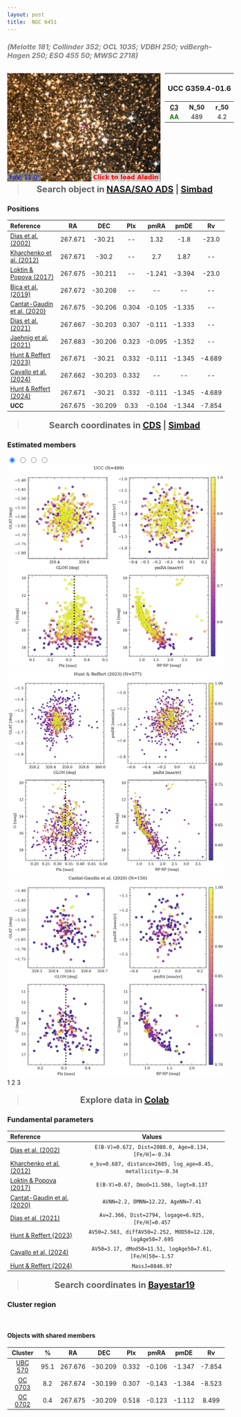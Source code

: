 ```yaml
---
layout: post
title:  NGC 6451
---
```

<h3><span style="color: #808080;"><i>(Melotte 181; Collinder 352; OCL 1035; VDBH 250; vdBergh-Hagen 250; ESO 455 50; MWSC 2718)</i></span></h3><div style="display: flex; justify-content: space-between; width:720px;height:250px">
<div style="text-align: center;">

<!-- Static image + data attributes for FOV and target -->
<img id="aladin_img"
     data-umami-event="aladin_load"
     src="https://raw.githubusercontent.com/ucc23/Q4N/main/plots/aladin/ngc6451.webp"
     alt="Click to load Aladin Lite" 
     style="width:355px;height:250px; cursor: pointer;"
     data-fov="0.14" 
     data-target="267.675 -30.209"/>
<!-- Div to contain Aladin Lite viewer -->
<div id="aladin-lite-div" style="width:355px;height:250px;display:none;"></div>
<!-- Aladin Lite script (will be loaded after the image is clicked) -->
<script src="{{ site.baseurl }}/scripts/aladin_load.js"></script>

</div>
<!-- Left block -->

<table style="width:355px;height:250px;">
  <!-- Row 1 (title) -->
  <tr>
    <td colspan="5"><h3>UCC G359.4-01.6</h3></td>
  </tr>
  <!-- Row 2 -->
  <tr>
    <th style="text-align: center;"><a href="https://ucc.ar/faq#what-is-the-c3-parameter" title="Combined class">C3</a></th>
    <th style="text-align: center;"><div title="Stars with membership probability >50%">N_50</div></th>
    <th style="text-align: center;"><div title="Radius that contains half the members [arcmin]">r_50</div></th>
  </tr>
  <!-- Row 3 -->
  <tr>
    <td style="text-align: center;"><span style="color: green; font-weight: bold;">A</span><span style="color: green; font-weight: bold;">A</span></td>
    <td style="text-align: center;">489</td>
    <td style="text-align: center;">4.2</td>
  </tr>
</table>
</div>

> <p style="text-align:center; font-weight: bold; font-size:20px">Search object in <a data-umami-event="nasa_search" href="https://ui.adsabs.harvard.edu/search/q=%20collection%3Aastronomy%20body%3A%22NGC%206451%22&sort=date%20desc%2C%20bibcode%20desc&p_=0" target="_blank">NASA/SAO ADS</a> | <a data-umami-event="simbad_search" href="https://simbad.cds.unistra.fr/simbad/sim-id-refs?Ident=ngc6451" target="_blank">Simbad</a></p>


### Positions

| Reference    | RA    | DEC   | Plx  | pmRA  | pmDE   |  Rv  |
| :---         | :---: | :---: | :---: | :---: | :---: | :---: |
|[Dias et al. (2002)](https://ui.adsabs.harvard.edu/abs/2002A%26A...389..871D) | 267.671 | -30.21 | -- | 1.32 | -1.8 | -23.0 |
|[Kharchenko et al. (2012)](https://ui.adsabs.harvard.edu/abs/2012A%26A...543A.156K) | 267.671 | -30.2 | -- | 2.7 | 1.87 | -- |
|[Loktin & Popova (2017)](https://ui.adsabs.harvard.edu/abs/2017AstBu..72..257L) | 267.675 | -30.211 | -- | -1.241 | -3.394 | -23.0 |
|[Bica et al. (2019)](https://ui.adsabs.harvard.edu/abs/2019AJ....157...12B) | 267.672 | -30.208 | -- | -- | -- | -- |
|[Cantat-Gaudin et al. (2020)](https://ui.adsabs.harvard.edu/abs/2020A%26A...640A...1C) | 267.675 | -30.206 | 0.304 | -0.105 | -1.335 | -- |
|[Dias et al. (2021)](https://ui.adsabs.harvard.edu/abs/2021MNRAS.504..356D) | 267.667 | -30.203 | 0.307 | -0.111 | -1.333 | -- |
|[Jaehnig et al. (2021)](https://ui.adsabs.harvard.edu/abs/2021ApJ...923..129J) | 267.683 | -30.206 | 0.323 | -0.095 | -1.352 | -- |
|[Hunt & Reffert (2023)](https://ui.adsabs.harvard.edu/abs/2023A%26A...673A.114H) | 267.671 | -30.21 | 0.332 | -0.111 | -1.345 | -4.689 |
|[Cavallo et al. (2024)](https://ui.adsabs.harvard.edu/abs/2024AJ....167...12C) | 267.662 | -30.203 | 0.332 | -- | -- | -- |
|[Hunt & Reffert (2024)](https://ui.adsabs.harvard.edu/abs/2024A%26A...686A..42H) | 267.671 | -30.21 | 0.332 | -0.111 | -1.345 | -4.689 |
| **UCC** |267.675 | -30.209 | 0.33 | -0.104 | -1.344 | -7.854 |

> <p style="text-align:center; font-weight: bold; font-size:20px">Search coordinates in <a data-umami-event="cds_coord_search" href="https://cdsportal.u-strasbg.fr/?target=267.675,-30.209" target="_blank">CDS</a> | <a data-umami-event="simbad_coord_search" href="https://simbad.cds.unistra.fr/mobile/object_list.html?coord=267.675%20-30.209&output=json&radius=5&userEntry=ngc6451" target="_blank">Simbad</a></p>

### Estimated members

<div class="carousel">
<input type="radio" name="radio-btn" id="slide1" checked>
<input type="radio" name="radio-btn" id="slide1">
<input type="radio" name="radio-btn" id="slide2">
<input type="radio" name="radio-btn" id="slide3">
<div class="slides">
<div class="slide">
<a href="https://raw.githubusercontent.com/ucc23/Q4N/main/plots/UCC/ngc6451.webp" target="_blank">
<img src="https://raw.githubusercontent.com/ucc23/Q4N/main/plots/UCC/ngc6451.webp" alt="NGC 6451 UCC">
</a>
</div>
<div class="slide">
<a href="https://raw.githubusercontent.com/ucc23/Q4N/main/plots/HUNT23/ngc6451.webp" target="_blank">
<img src="https://raw.githubusercontent.com/ucc23/Q4N/main/plots/HUNT23/ngc6451.webp" alt="NGC 6451 HUNT23">
</a>
</div>
<div class="slide">
<a href="https://raw.githubusercontent.com/ucc23/Q4N/main/plots/CANTAT20/ngc6451.webp" target="_blank">
<img src="https://raw.githubusercontent.com/ucc23/Q4N/main/plots/CANTAT20/ngc6451.webp" alt="NGC 6451 CANTAT20">
</a>
</div>
</div>
<div class="indicators">
<label for="slide1">1</label>
<label for="slide2">2</label>
<label for="slide3">3</label>
</div>
</div>


> <p style="text-align:center; font-weight: bold; font-size:20px">Explore data in <a data-umami-event="colab" href="https://colab.research.google.com/github/ucc23/ucc/blob/main/assets/notebook.ipynb" target="_blank">Colab</a></p>


### Fundamental parameters

| Reference |  Values |
| :---      |  :---:  |
| [Dias et al. (2002)](https://ui.adsabs.harvard.edu/abs/2002A%26A...389..871D) | `E(B-V)=0.672, Dist=2080.0, Age=8.134, [Fe/H]=-0.34` |
| [Kharchenko et al. (2012)](https://ui.adsabs.harvard.edu/abs/2012A%26A...543A.156K) | `e_bv=0.687, distance=2605, log_age=8.45, metallicity=-0.34` |
| [Loktin & Popova (2017)](https://ui.adsabs.harvard.edu/abs/2017AstBu..72..257L) | `E(B-V)=0.67, Dmod=11.586, logt=8.137` |
| [Cantat-Gaudin et al. (2020)](https://ui.adsabs.harvard.edu/abs/2020A%26A...640A...1C) | `AVNN=2.2, DMNN=12.22, AgeNN=7.41` |
| [Dias et al. (2021)](https://ui.adsabs.harvard.edu/abs/2021MNRAS.504..356D) | `Av=2.366, Dist=2794, logage=6.925, [Fe/H]=0.457` |
| [Hunt & Reffert (2023)](https://ui.adsabs.harvard.edu/abs/2023A%26A...673A.114H) | `AV50=2.563, diffAV50=2.252, MOD50=12.128, logAge50=7.695` |
| [Cavallo et al. (2024)](https://ui.adsabs.harvard.edu/abs/2024AJ....167...12C) | `AV50=3.17, dMod50=11.51, logAge50=7.61, [Fe/H]50=-1.57` |
| [Hunt & Reffert (2024)](https://ui.adsabs.harvard.edu/abs/2024A%26A...686A..42H) | `MassJ=8046.97` |

> <p style="text-align:center; font-weight: bold; font-size:20px">Search coordinates in <a data-umami-event="bayestar" href="http://argonaut.skymaps.info/query?lon=359.477%20&lat=-1.604&coordsys=gal&mapname=bayestar2019" target="_blank">Bayestar19</a></p>


### Cluster region

<html lang="en">
  <body>
    <center>
    <div id="plot-params"
         data-oc-name="ngc6451"
         data-ra-center="267.68"
         data-dec-center="-30.21"
         data-rad-deg="4.2"
         data-plx="0.33">
    </div>
    <div id="plot-container">
        <div id="plot"></div>
    </div>
    <script defer type="module" src="{{ site.baseurl }}/scripts/radec_scatter.js"></script>
    </center>
  </body>
</html>
<br>


#### Objects with shared members

| Cluster | <span title="Percentage of members that this OC shares with the ones listed">%</span>   | RA   | DEC   | Plx   | pmRA  | pmDE  | Rv    |
| :---:   | :-: |:---: | :---: | :---: | :---: | :---: | :---: |
|[UBC 570](/_clusters/ubc570/)| 95.1 | 267.676 | -30.209 | 0.332 | -0.106 | -1.347 | -7.854 |
|[OC 0703](/_clusters/oc0703/)| 8.2 | 267.674 | -30.199 | 0.307 | -0.143 | -1.384 | -8.523 |
|[OC 0702](/_clusters/oc0702/)| 0.4 | 267.675 | -30.209 | 0.518 | -0.123 | -1.112 | 8.499 |